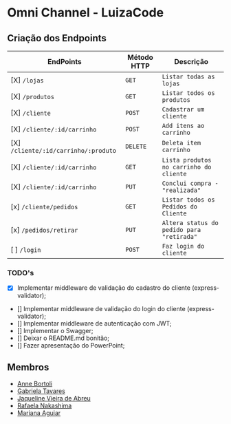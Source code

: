 # Omni Channel - LuizaCode

## Criação dos Endpoints

| EndPoints                            | Método HTTP | Descrição                                 |
| ------------------------------------ | ----------- | ----------------------------------------- |
| [X] `/lojas`                         | `GET`       | `Listar todas as lojas`                   |
| [X] `/produtos`                      | `GET`       | `Listar todos os produtos`                |
| [X] `/cliente`                       | `POST`      | `Cadastrar um cliente`                    |
| [X] `/cliente/:id/carrinho`          | `POST`      | `Add itens ao carrinho`                   |
| [X] `/cliente/:id/carrinho/:produto` | `DELETE`    | `Deleta item carrinho`                    |
| [X] `/cliente/:id/carrinho`          | `GET`       | `Lista produtos no carrinho do cliente`   |
| [X] `/cliente/:id/carrinho`          | `PUT`       | `Conclui compra - "realizada"`            |
| [x] `/cliente/pedidos`               | `GET`       | `Listar todos os Pedidos do Cliente`      |
| [x] `/pedidos/retirar`               | `PUT`       | `Altera status do pedido para "retirada"` |
| [ ] `/login`                         | `POST`      | `Faz login do cliente`                    |

### TODO's

- [x] Implementar middleware de validação do cadastro do cliente (express-validator);
- [] Implementar middleware de validação do login do cliente (express-validator);
- [] Implementar middleware de autenticação com JWT;
- [] Implementar o Swagger;
- [] Deixar o README.md bonitão;
- [] Fazer apresentação do PowerPoint;

## Membros

- [Anne Bortoli](https://github.com/ANNEBORTOLI)
- [Gabriela Tavares](https://github.com/GabiTavaresV)
- [Jaqueline Vieira de Abreu](https://github.com/jaquelineabreu)
- [Rafaela Nakashima](https://github.com/rafanak)
- [Mariana Aguiar](https://github.com/marianadesouzaaguiar)
